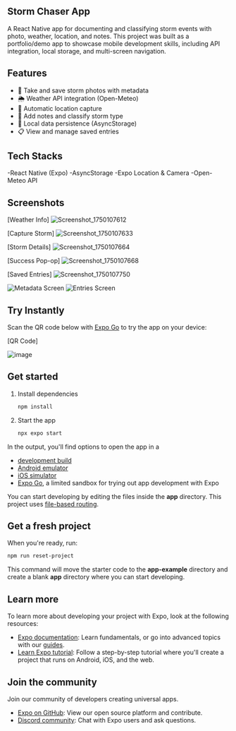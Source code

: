 ## Storm Chaser App

A React Native app for documenting and classifying storm events with photo, weather, location, and notes.
This project was built as a portfolio/demo app to showcase mobile development skills, including API integration, local storage, and multi-screen navigation.

## Features

- 📸 Take and save storm photos with metadata
- 🌦️ Weather API integration (Open-Meteo)
- 📍 Automatic location capture
- 📝 Add notes and classify storm type
- 💾 Local data persistence (AsyncStorage)
- 📋 View and manage saved entries

## Tech Stacks

-React Native (Expo)
-AsyncStorage
-Expo Location & Camera
-Open-Meteo API

## Screenshots

[Weather Info] ![Screenshot_1750107612](https://github.com/user-attachments/assets/9d39f384-9c9d-4455-b4d7-be14b58a1db4)

[Capture Storm] ![Screenshot_1750107633](https://github.com/user-attachments/assets/7ad3e369-ddf8-4f09-961d-46698cf40f11)

[Storm Details] ![Screenshot_1750107664](https://github.com/user-attachments/assets/261e30a6-9078-45c8-8bec-1c02035a113a)

[Success Pop-op] ![Screenshot_1750107668](https://github.com/user-attachments/assets/7bd02bb3-6f65-44ad-8481-3c42ea42a4c2)

[Saved Entries] ![Screenshot_1750107750](https://github.com/user-attachments/assets/1d6b972e-eeb3-4978-9851-758d677f471f)




![Metadata Screen](screenshots/metadata.png)
![Entries Screen](screenshots/entries.png)

## Try Instantly

Scan the QR code below with [Expo Go](https://expo.dev/client) to try the app on your device:

[QR Code]

![image](https://github.com/user-attachments/assets/ec37c895-90cd-49d4-b906-11a58e93459b)

## Get started

1. Install dependencies

   ```bash
   npm install
   ```

2. Start the app

   ```bash
   npx expo start
   ```

In the output, you'll find options to open the app in a

- [development build](https://docs.expo.dev/develop/development-builds/introduction/)
- [Android emulator](https://docs.expo.dev/workflow/android-studio-emulator/)
- [iOS simulator](https://docs.expo.dev/workflow/ios-simulator/)
- [Expo Go](https://expo.dev/go), a limited sandbox for trying out app development with Expo

You can start developing by editing the files inside the **app** directory. This project uses [file-based routing](https://docs.expo.dev/router/introduction).

## Get a fresh project

When you're ready, run:

```bash
npm run reset-project
```

This command will move the starter code to the **app-example** directory and create a blank **app** directory where you can start developing.

## Learn more

To learn more about developing your project with Expo, look at the following resources:

- [Expo documentation](https://docs.expo.dev/): Learn fundamentals, or go into advanced topics with our [guides](https://docs.expo.dev/guides).
- [Learn Expo tutorial](https://docs.expo.dev/tutorial/introduction/): Follow a step-by-step tutorial where you'll create a project that runs on Android, iOS, and the web.

## Join the community

Join our community of developers creating universal apps.

- [Expo on GitHub](https://github.com/expo/expo): View our open source platform and contribute.
- [Discord community](https://chat.expo.dev): Chat with Expo users and ask questions.
